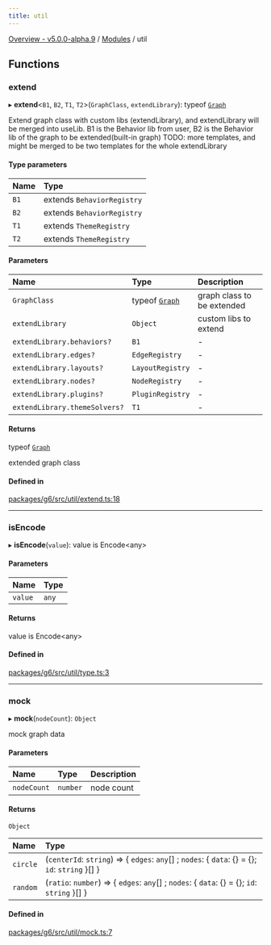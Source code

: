 ```yaml
---
title: util
---
```


[Overview - v5.0.0-alpha.9](../README.en.md) / [Modules](../modules.en.md) / util

## Functions

### extend

▸ **extend**<`B1`, `B2`, `T1`, `T2`\>(`GraphClass`, `extendLibrary`): typeof [`Graph`](../classes/graph/Graph.en.md)

Extend graph class with custom libs (extendLibrary), and extendLibrary will be merged into useLib.
B1 is the Behavior lib from user, B2 is the Behavior lib of the graph to be extended(built-in graph)
TODO: more templates, and might be merged to be two templates for the whole extendLibrary

#### Type parameters

| Name | Type |
| :------ | :------ |
| `B1` | extends `BehaviorRegistry` |
| `B2` | extends `BehaviorRegistry` |
| `T1` | extends `ThemeRegistry` |
| `T2` | extends `ThemeRegistry` |

#### Parameters

| Name | Type | Description |
| :------ | :------ | :------ |
| `GraphClass` | typeof [`Graph`](../classes/graph/Graph.en.md) | graph class to be extended |
| `extendLibrary` | `Object` | custom libs to extend |
| `extendLibrary.behaviors?` | `B1` | - |
| `extendLibrary.edges?` | `EdgeRegistry` | - |
| `extendLibrary.layouts?` | `LayoutRegistry` | - |
| `extendLibrary.nodes?` | `NodeRegistry` | - |
| `extendLibrary.plugins?` | `PluginRegistry` | - |
| `extendLibrary.themeSolvers?` | `T1` | - |

#### Returns

typeof [`Graph`](../classes/graph/Graph.en.md)

extended graph class

#### Defined in

[packages/g6/src/util/extend.ts:18](https://github.com/antvis/G6/blob/a69acd5592/packages/g6/src/util/extend.ts#L18)

___

### isEncode

▸ **isEncode**(`value`): value is Encode<any\>

#### Parameters

| Name | Type |
| :------ | :------ |
| `value` | `any` |

#### Returns

value is Encode<any\>

#### Defined in

[packages/g6/src/util/type.ts:3](https://github.com/antvis/G6/blob/a69acd5592/packages/g6/src/util/type.ts#L3)

___

### mock

▸ **mock**(`nodeCount`): `Object`

mock graph data

#### Parameters

| Name | Type | Description |
| :------ | :------ | :------ |
| `nodeCount` | `number` | node count |

#### Returns

`Object`

| Name | Type |
| :------ | :------ |
| `circle` | (`centerId`: `string`) => { `edges`: `any`[] ; `nodes`: { `data`: {} = {}; `id`: `string`  }[]  } |
| `random` | (`ratio`: `number`) => { `edges`: `any`[] ; `nodes`: { `data`: {} = {}; `id`: `string`  }[]  } |

#### Defined in

[packages/g6/src/util/mock.ts:7](https://github.com/antvis/G6/blob/a69acd5592/packages/g6/src/util/mock.ts#L7)
